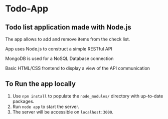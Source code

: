 # Todo-App

## Todo list application made with Node.js 
The app allows to add and remove items from the check list.

App uses Node.js to construct a simple RESTful API

MongoDB is used for a NoSQL Database connection

Basic HTML/CSS frontend to display a view of the API communication

## To Run the app locally

1. Use `npm install` to populate the `node_modules/` directory with up-to-date packages.
2. Run `node app` to start the server.
3. The server will be accessible on `localhost:3000`.
